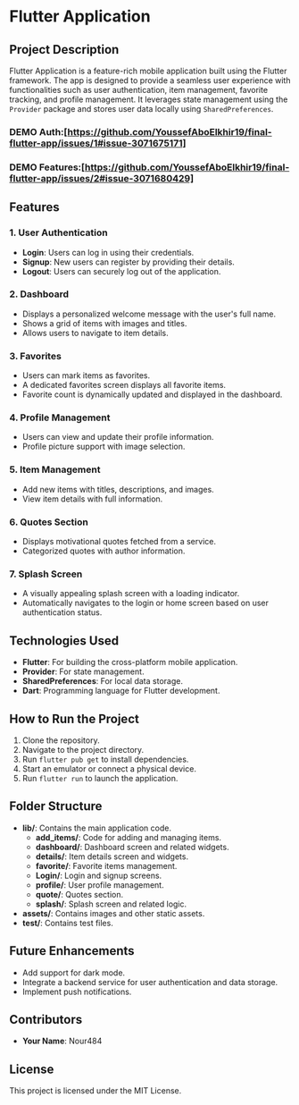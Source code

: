 # Flutter Application 

## Project Description
Flutter Application is a feature-rich mobile application built using the Flutter framework. The app is designed to provide a seamless user experience with functionalities such as user authentication, item management, favorite tracking, and profile management. It leverages state management using the `Provider` package and stores user data locally using `SharedPreferences`.

### DEMO Auth:[https://github.com/YoussefAboElkhir19/final-flutter-app/issues/1#issue-3071675171]
### DEMO Features:[https://github.com/YoussefAboElkhir19/final-flutter-app/issues/2#issue-3071680429]

## Features

### 1. **User Authentication**
- **Login**: Users can log in using their credentials.
- **Signup**: New users can register by providing their details.
- **Logout**: Users can securely log out of the application.

### 2. **Dashboard**
- Displays a personalized welcome message with the user's full name.
- Shows a grid of items with images and titles.
- Allows users to navigate to item details.

### 3. **Favorites**
- Users can mark items as favorites.
- A dedicated favorites screen displays all favorite items.
- Favorite count is dynamically updated and displayed in the dashboard.

### 4. **Profile Management**
- Users can view and update their profile information.
- Profile picture support with image selection.

### 5. **Item Management**
- Add new items with titles, descriptions, and images.
- View item details with full information.

### 6. **Quotes Section**
- Displays motivational quotes fetched from a service.
- Categorized quotes with author information.

### 7. **Splash Screen**
- A visually appealing splash screen with a loading indicator.
- Automatically navigates to the login or home screen based on user authentication status.

## Technologies Used
- **Flutter**: For building the cross-platform mobile application.
- **Provider**: For state management.
- **SharedPreferences**: For local data storage.
- **Dart**: Programming language for Flutter development.

## How to Run the Project
1. Clone the repository.
2. Navigate to the project directory.
3. Run `flutter pub get` to install dependencies.
4. Start an emulator or connect a physical device.
5. Run `flutter run` to launch the application.

## Folder Structure
- **lib/**: Contains the main application code.
  - **add_items/**: Code for adding and managing items.
  - **dashboard/**: Dashboard screen and related widgets.
  - **details/**: Item details screen and widgets.
  - **favorite/**: Favorite items management.
  - **Login/**: Login and signup screens.
  - **profile/**: User profile management.
  - **quote/**: Quotes section.
  - **splash/**: Splash screen and related logic.
- **assets/**: Contains images and other static assets.
- **test/**: Contains test files.

## Future Enhancements
- Add support for dark mode.
- Integrate a backend service for user authentication and data storage.
- Implement push notifications.

## Contributors
- **Your Name**: Nour484

## License
This project is licensed under the MIT License.
